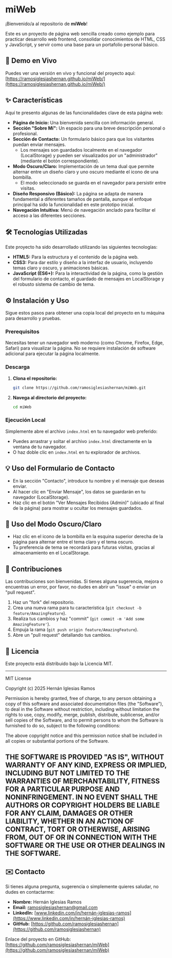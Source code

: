# miWeb

¡Bienvenido/a al repositorio de **miWeb**!

Este es un proyecto de página web sencilla creado como ejemplo para practicar desarrollo web frontend, consolidar conocimientos de HTML, CSS y JavaScript, y servir como una base para un portafolio personal básico.

## 🚀 Demo en Vivo

Puedes ver una versión en vivo y funcional del proyecto aquí:
[https://ramosiglesiashernan.github.io/miWeb/](https://ramosiglesiashernan.github.io/miWeb/)

## ✨ Características

Aquí te presento algunas de las funcionalidades clave de esta página web:

*   **Página de Inicio:** Una bienvenida sencilla con información general.
*   **Sección "Sobre Mí":** Un espacio para una breve descripción personal o profesional.
*   **Sección de Contacto:** Un formulario básico para que los visitantes puedan enviar mensajes.
    *   Los mensajes son guardados localmente en el navegador (LocalStorage) y pueden ser visualizados por un "administrador" (mediante el botón correspondiente).
*   **Modo Oscuro/Claro:** Implementación de un tema dual que permite alternar entre un diseño claro y uno oscuro mediante el icono de una bombilla.
    *   El modo seleccionado se guarda en el navegador para persistir entre visitas.
*   **Diseño Responsivo (Básico):** La página se adapta de manera fundamental a diferentes tamaños de pantalla, aunque el enfoque principal ha sido la funcionalidad en este prototipo inicial.
*   **Navegación Intuitiva:** Menú de navegación anclado para facilitar el acceso a las diferentes secciones.

## 🛠️ Tecnologías Utilizadas

Este proyecto ha sido desarrollado utilizando las siguientes tecnologías:

*   **HTML5:** Para la estructura y el contenido de la página web.
*   **CSS3:** Para dar estilo y diseño a la interfaz de usuario, incluyendo temas claro y oscuro, y animaciones básicas.
*   **JavaScript (ES6+):** Para la interactividad de la página, como la gestión del formulario de contacto, el guardado de mensajes en LocalStorage y el robusto sistema de cambio de tema.

## ⚙️ Instalación y Uso

Sigue estos pasos para obtener una copia local del proyecto en tu máquina para desarrollo y pruebas.

### Prerequisitos

Necesitas tener un navegador web moderno (como Chrome, Firefox, Edge, Safari) para visualizar la página. No se requiere instalación de software adicional para ejecutar la página localmente.

### Descarga

1.  **Clona el repositorio:**
    ```bash
    git clone https://github.com/ramosiglesiashernan/miWeb.git
    ```
2.  **Navega al directorio del proyecto:**
    ```bash
    cd miWeb
    ```

### Ejecución Local

Simplemente abre el archivo `index.html` en tu navegador web preferido:

*   Puedes arrastrar y soltar el archivo `index.html` directamente en la ventana de tu navegador.
*   O haz doble clic en `index.html` en tu explorador de archivos.

## 💡 Uso del Formulario de Contacto

*   En la sección "Contacto", introduce tu nombre y el mensaje que deseas enviar.
*   Al hacer clic en "Enviar Mensaje", los datos se guardarán en tu navegador (LocalStorage).
*   Haz clic en el botón "Ver Mensajes Recibidos (Admin)" (ubicado al final de la página) para mostrar u ocultar los mensajes guardados.

## 🎨 Uso del Modo Oscuro/Claro

*   Haz clic en el icono de la bombilla en la esquina superior derecha de la página para alternar entre el tema claro y el tema oscuro.
*   Tu preferencia de tema se recordará para futuras visitas, gracias al almacenamiento en el LocalStorage.

## 🤝 Contribuciones

Las contribuciones son bienvenidas. Si tienes alguna sugerencia, mejora o encuentras un error, por favor, no dudes en abrir un "issue" o enviar un "pull request".

1.  Haz un "fork" del repositorio.
2.  Crea una nueva rama para tu característica (`git checkout -b feature/AmazingFeature`).
3.  Realiza tus cambios y haz "commit" (`git commit -m 'Add some AmazingFeature'`).
4.  Empuja la rama (`git push origin feature/AmazingFeature`).
5.  Abre un "pull request" detallando tus cambios.

## 📄 Licencia

Este proyecto está distribuido bajo la Licencia MIT.

---
MIT License

Copyright (c) 2025 Hernán Iglesias Ramos

Permission is hereby granted, free of charge, to any person obtaining a copy
of this software and associated documentation files (the "Software"), to deal
in the Software without restriction, including without limitation the rights
to use, copy, modify, merge, publish, distribute, sublicense, and/or sell
copies of the Software, and to permit persons to whom the Software is
furnished to do so, subject to the following conditions:

The above copyright notice and this permission notice shall be included in all
copies or substantial portions of the Software.

THE SOFTWARE IS PROVIDED "AS IS", WITHOUT WARRANTY OF ANY KIND, EXPRESS OR
IMPLIED, INCLUDING BUT NOT LIMITED TO THE WARRANTIES OF MERCHANTABILITY,
FITNESS FOR A PARTICULAR PURPOSE AND NONINFRINGEMENT. IN NO EVENT SHALL THE
AUTHORS OR COPYRIGHT HOLDERS BE LIABLE FOR ANY CLAIM, DAMAGES OR OTHER
LIABILITY, WHETHER IN AN ACTION OF CONTRACT, TORT OR OTHERWISE, ARISING FROM,
OUT OF OR IN CONNECTION WITH THE SOFTWARE OR THE USE OR OTHER DEALINGS IN THE
SOFTWARE.
---

## ✉️ Contacto

Si tienes alguna pregunta, sugerencia o simplemente quieres saludar, no dudes en contactarme:

*   **Nombre:** Hernán Iglesias Ramos
*   **Email:** [ramosiglesiashernan@gmail.com](mailto:ramosiglesiashernan@gmail.com)
*   **LinkedIn:** [www.linkedin.com/in/hernán-iglesias-ramos](https://www.linkedin.com/in/hernán-iglesias-ramos)
*   **GitHub:** [https://github.com/ramosiglesiashernan](https://github.com/ramosiglesiashernan)

Enlace del proyecto en GitHub: [https://github.com/ramosiglesiashernan/miWeb](https://github.com/ramosiglesiashernan/miWeb)